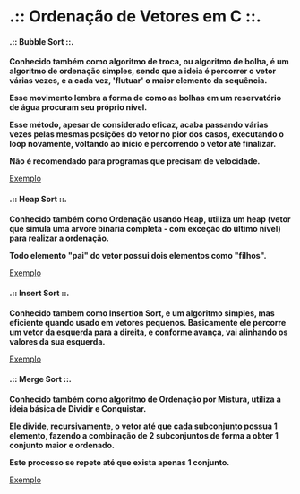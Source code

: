 # .:: Ordenação de Vetores em C ::.

#### .:: Bubble Sort ::.
<p></p>
<p><strong>Conhecido também como algoritmo de troca, ou algoritmo de bolha, é um algoritmo de ordenação simples, sendo que a ideia é percorrer o vetor várias vezes, e a cada vez, 'flutuar' o maior elemento da sequência.</strong></p>
<p><strong>Esse movimento lembra a forma de como as bolhas em um reservatório de água procuram seu próprio nível.</strong></p>
<p><strong>Esse método, apesar de considerado eficaz, acaba passando várias vezes pelas mesmas posições do vetor no pior dos casos, executando o loop novamente, voltando ao início e percorrendo o vetor até finalizar.</strong></p>
<p><strong>Não é recomendado para programas que precisam de velocidade.</strong></p>

[Exemplo](./Exemplos/bubble_sort.c)

#### .:: Heap Sort ::.
<p></p>
<p><strong>Conhecido também como Ordenação usando Heap, utiliza um heap (vetor que simula uma arvore binaria completa - com exceção do último nível) para realizar a ordenação.</strong></p>
<p><strong>Todo elemento "pai" do vetor possui dois elementos como "filhos".</strong></p>

[Exemplo](./Exemplos/heap_sort.c)

#### .:: Insert Sort ::.
<p></p>
<p><strong>Conhecido tambem como Insertion Sort, e um algoritmo simples, mas eficiente quando usado em vetores pequenos. Basicamente ele percorre um vetor da esquerda para a direita, e conforme avança, vai alinhando os valores da sua esquerda.</strong></p>

[Exemplo](./Exemplos/insert_sort.c)

#### .:: Merge Sort ::.
<p></p>
<p><strong>Conhecido também como algoritmo de Ordenação por Mistura, utiliza a ideia básica de Dividir e Conquistar.</strong></p>
<p><strong>Ele divide, recursivamente, o vetor até que cada subconjunto possua 1 elemento, fazendo a combinação de 2 subconjuntos de forma a obter 1 conjunto maior e ordenado.</strong></p>
<p><strong>Este processo se repete até que exista apenas 1 conjunto.</strong></p>

[Exemplo](./Exemplos/merge_sort.c)

